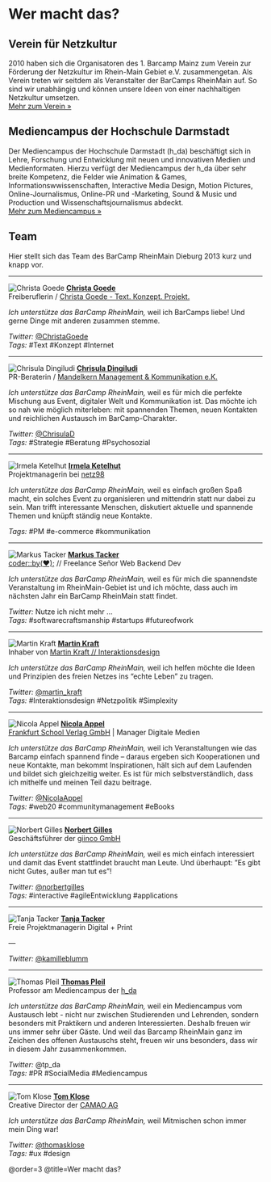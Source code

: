 # Wer macht das?

## Verein für Netzkultur

2010 haben sich die Organisatoren des 1. Barcamp Mainz zum Verein zur Förderung der Netzkultur im Rhein-Main Gebiet e.V. zusammengetan. Als Verein treten wir seitdem als Veranstalter der BarCamps RheinMain auf. So sind wir unabhängig und können unsere Ideen von einer nachhaltigen Netzkultur umsetzen.  
[Mehr zum Verein »](http://netzkultur-rheinmain.de/)

## Mediencampus der Hochschule Darmstadt

Der Mediencampus der Hochschule Darmstadt (h_da) beschäftigt sich in Lehre, Forschung und Entwicklung mit neuen und innovativen Medien und Medienformaten. Hierzu verfügt der Mediencampus der h_da über sehr breite Kompetenz, die Felder wie Animation & Games, Informationswwissenschaften, Interactive Media Design, Motion Pictures, Online-Journalismus, Online-PR und -Marketing, Sound & Music und Production und Wissenschaftsjournalismus abdeckt.  
[Mehr zum Mediencampus »](Mediencampus/Info)

## Team

Hier stellt sich das Team des BarCamp RheinMain Dieburg 2013 kurz und knapp vor.

----

![Christa Goede](./Team/img/christa.jpg)
**[Christa Goede](http://www.xing.com/profile/Christa_Goede)**  
Freiberuflerin / [Christa Goede - Text. Konzept. Projekt.](http://www.christagoede.de/)

*Ich unterstütze das BarCamp RheinMain,* weil ich BarCamps liebe! Und gerne Dinge mit anderen zusammen stemme.

*Twitter:* [@ChristaGoede](http://twitter.com/ChristaGoede)  
*Tags:* #Text #Konzept #Internet

----

![Chrisula Dingiludi](./Team/img/chrisula.jpg)
**[Chrisula Dingiludi](https://www.xing.com/profiles/Chrisula_Dingiludi)**  
PR-Beraterin / [Mandelkern Management & Kommunikation e.K.](http://www.mandelkern.de/)

*Ich unterstütze das BarCamp RheinMain,* weil es für mich die perfekte Mischung aus Event, digitaler Welt und Kommunikation ist. Das möchte ich so nah wie möglich miterleben: mit spannenden Themen, neuen Kontakten und reichlichen Austausch im BarCamp-Charakter.

*Twitter:* [@ChrisulaD](http://twitter.com/ChrisulaD)  
*Tags:* #Strategie #Beratung #Psychosozial

----

![Irmela Ketelhut](./Team/img/irmela.jpg)
**[Irmela Ketelhut](https://www.xing.com/profile/Irmela_Ketelhut)**  
Projektmanagerin bei [netz98](http://netz98.de)

*Ich unterstütze das BarCamp RheinMain,* weil es einfach großen Spaß macht, ein solches Event zu organisieren und mittendrin statt nur dabei zu sein. Man trifft interessante Menschen, diskutiert aktuelle und spannende Themen und knüpft ständig neue Kontakte.

*Tags:* #PM #e-commerce #kommunikation

----

![Markus Tacker](./Team/img/markus.jpg)
**[Markus Tacker](http://tckr.cc/)**  
[coder::by(♥);](http://coderbyheart.de/) // Freelance Señor Web Backend Dev

*Ich unterstütze das BarCamp RheinMain,* weil es für mich die spannendste Veranstaltung im RheinMain-Gebiet ist und ich möchte, dass auch im nächsten Jahr ein BarCamp RheinMain statt findet.

*Twitter:* Nutze ich nicht mehr …  
*Tags:* #softwarecraftsmanship #startups #futureofwork

----

![Martin Kraft](./Team/img/martin.jpg)
**[Martin Kraft](https://www.xing.com/profile/Martin_Kraft)**  
Inhaber von [Martin Kraft // Interaktionsdesign](http://www.martinkraft.com/)

*Ich unterstütze das BarCamp RheinMain,* weil ich helfen möchte die Ideen und Prinzipien des freien Netzes ins “echte Leben” zu tragen.

*Twitter:* [@martin_kraft](https://www.twitter.com/martin_kraft)  
*Tags:* #Interaktionsdesign #Netzpolitik #Simplexity

----

![Nicola Appel](./Team/img/nicola.jpg)
**[Nicola Appel](https://www.xing.com/profiles/Nicola_Appel)**  
[Frankfurt School Verlag GmbH](http://www.frankfurt-school-verlag.de/) | Manager Digitale Medien

*Ich unterstütze das BarCamp RheinMain,* weil ich Veranstaltungen wie das Barcamp einfach spannend finde – daraus ergeben sich Kooperationen und neue Kontakte, man bekommt Inspirationen, hält sich auf dem Laufenden und bildet sich gleichzeitig weiter. Es ist für mich selbstverständlich, dass ich mithelfe und meinen Teil dazu beitrage.

*Twitter:* [@NicolaAppel](https://www.twitter.com/NicolaAppel)  
*Tags:* #web20 #communitymanagement #eBooks

----

![Norbert Gilles](./Team/img/norbert.jpg)
**[Norbert Gilles](https://www.xing.com/profile/norbertgilles)**  
Geschäftsführer der [giinco GmbH](http://giinco.de/)

*Ich unterstütze das BarCamp RheinMain,* weil es mich einfach interessiert und damit das Event stattfindet braucht man Leute. Und überhaupt: ”Es gibt nicht Gutes, außer man tut es”!

*Twitter:* [@norbertgilles](https://www.twitter.com/norbertgilles)  
*Tags:* #interactive #agileEntwicklung #applications

----

![Tanja Tacker](./Team/img/tanja.jpg)
**[Tanja Tacker](https://www.xing.com/profile/Tanja_Tacker)**  
Freie Projektmanagerin Digital + Print

—

*Twitter:* [@kamilleblumm](https://www.twitter.com/kamilleblumm)

----

![Thomas Pleil](./Team/img/thomas.jpg)
**[Thomas Pleil](http://mediencampus.h-da.de/studium/professoren/prof-dr-thomas-pleil/)**  
Professor am Mediencampus der [h_da](http://mediencampus.h-da.de)

*Ich unterstütze das BarCamp RheinMain,* weil ein Mediencampus vom Austausch lebt - nicht nur zwischen Studierenden und Lehrenden, sondern besonders mit Praktikern und anderen Interessierten. Deshalb freuen wir uns immer sehr über Gäste. Und weil das Barcamp RheinMain ganz im Zeichen des offenen Austauschs steht, freuen wir uns besonders, dass wir in diesem Jahr zusammenkommen.

*Twitter:* @tp_da  
*Tags:* #PR #SocialMedia #Mediencampus

----

![Tom Klose](./Team/img/tom.jpg)
**[Tom Klose](https://www.xing.com/profile/Thomas_Klose)**  
Creative Director der [CAMAO AG](http://www.camao.de/)

*Ich unterstütze das BarCamp RheinMain,* weil Mitmischen schon immer mein Ding war!

*Twitter:* [@thomasklose](https://www.twitter.com/thomasklose)  
*Tags:* #ux #design

@order=3
@title=Wer macht das?
